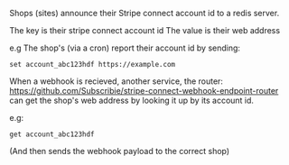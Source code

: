 Shops (sites) announce their Stripe connect account id to a redis server. 

The key is their stripe connect account id
The value is their web address

e.g The shop's (via a cron) report their account id by sending:

```
set account_abc123hdf https://example.com

```

When a webhook is recieved, another service, 
the router: https://github.com/Subscribie/stripe-connect-webhook-endpoint-router
can get the shop's web address by looking it up by its account id. 

e.g:

```
get account_abc123hdf
```
(And then sends the webhook payload to the correct shop)
